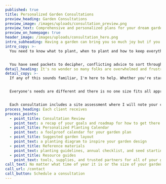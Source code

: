 ```yaml
---
published: true
title: Personalized Garden Consultations
preview_heading: Garden Consultations
preview_image: /images/uploads/consultation_preview.png
preview_text: Comprehensive and personalized plans for your dream garden.
preview_on_homepage: true
header_image: /images/uploads/consultation_hero.png
intro_subheading: Having a garden can bring you so much joy but if you're new to it, there is so much to learn!
intro_copy: >-
  You need to know what to plant, when to plant and how to keep everything alive. You have to battle Colorado's spring hails and summer droughts. There is infrastructure, irrigation, and soil health to consider.


  You have seed packets to decipher, conflicting advice to sort through, and pests to deal with.
detail_heading: It's no wonder so many folks are overwhelmed and frustrated!
detail_copy: >-
  If any of this sounds familiar, I'm here to help. Whether you're starting from the ground up or are trying to work through challenges from previous growing seasons, you'll benefit from this partnership.


  Everyone's needs are different and there is no one size fits all approach to gardening. While books and websites are wonderful resources, nothing compares to in-person expert advice. I create individualized plans that work for the specific needs of my clients.


  Each consultation includes a site assessment where I will note your challenges and opportunities. We'll discuss what your gardening goals are and create a plan for how to get there. each client receives personalized materials to help them save time, money, and effort.
process_heading: Each client receives
process_points:
  - point_title: Consultation Review
    point_text: a recap of your goals and roadmap for how to get there
  - point_title: Personalized Planting Calendar
    point_text: a foolproof calendar for your garden plan
  - point_title: Suggested garden layout
    point_text: a planting diagram to inspire your garden design
  - point_title: Reference materials
    point_text: planting guidelines, annual checklist, and seed starting guid
  - point_title: Resource guides
    point_text: tools, supplies, and trusted partners for all of your gardening needs
call_text: No matter what time of year it is or the size of your gardening space, we can work together to create a game plan for you. Reach out today so we can schedule a visit!
call_url: /contact
call_button: Schedule a consultation
---
```

